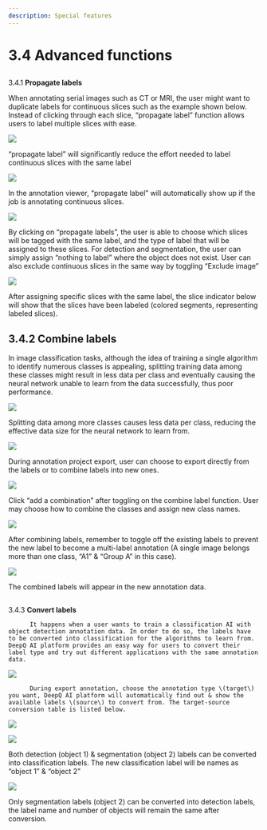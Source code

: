 ```yaml
---
description: Special features
---
```


# 3.4 Advanced functions

## 3.4.1 **Propagate labels**

When annotating serial images such as CT or MRI, the user might want to duplicate labels for continuous slices such as the example shown below. Instead of clicking through each slice, “propagate label” function allows users to label multiple slices with ease.

![](../.gitbook/assets/3-2-000006.png)

“propagate label” will significantly reduce the effort needed to label continuous slices with the same label



![](../.gitbook/assets/3-4-000002.png)

In the annotation viewer, “propagate label” will automatically show up if the job is annotating continuous slices.





![](../.gitbook/assets/3-2-000008.png)

By clicking on “propagate labels”, the user is able to choose which slices will be tagged with the same label, and the type of label that will be assigned to these slices. For detection and segmentation, the user can simply assign “nothing to label” where the object does not exist. User can also exclude continuous slices in the same way by toggling “Exclude image”

![](../.gitbook/assets/3-2-000009.png)

After assigning specific slices with the same label, the slice indicator below will show that the slices have been labeled \(colored segments, representing labeled slices\).

## 3.4.2 Combine labels

In image classification tasks, although the idea of training a single algorithm to identify numerous classes is appealing, splitting training data among these classes might result in less data per class and eventually causing the neural network unable to learn from the data successfully, thus poor performance.

![](../.gitbook/assets/3-2-000010.png)

Splitting data among more classes causes less data per class, reducing the effective data size for the neural network to learn from.

![](../.gitbook/assets/3-4-000006.png)

During annotation project export, user can choose to export directly from the labels or to combine labels into new ones.

![](../.gitbook/assets/3-4-000007.png)

Click “add a combination” after toggling on the combine label function. User may choose how to combine the classes and assign new class names.

![](../.gitbook/assets/3-4-000008.png)

After combining labels, remember to toggle off the existing labels to prevent the new label to become a multi-label annotation \(A single image belongs more than one class, “A1” & “Group A” in this case\).

![](../.gitbook/assets/3-4-000009.png)

The combined labels will appear in the new annotation data.





## 3.4.3 **Convert labels**

          It happens when a user wants to train a classification AI with object detection annotation data. In order to do so, the labels have to be converted into classification for the algorithms to learn from. DeepQ AI platform provides an easy way for users to convert their label type and try out different applications with the same annotation data.

![](../.gitbook/assets/3-4-000010.png)

          During export annotation, choose the annotation type \(target\) you want, DeepQ AI platform will automatically find out & show the available labels \(source\) to convert from. The target-source conversion table is listed below.

![](../.gitbook/assets/3-4-000011.png)





![](../.gitbook/assets/3-4-000012.png)

Both detection \(object 1\) & segmentation \(object 2\) labels can be converted into classification labels. The new classification label will be names as “object 1” & “object 2”

![](../.gitbook/assets/3-4-000013.png)

Only segmentation labels \(object 2\) can be converted into detection labels, the label name and number of objects will remain the same after conversion.

